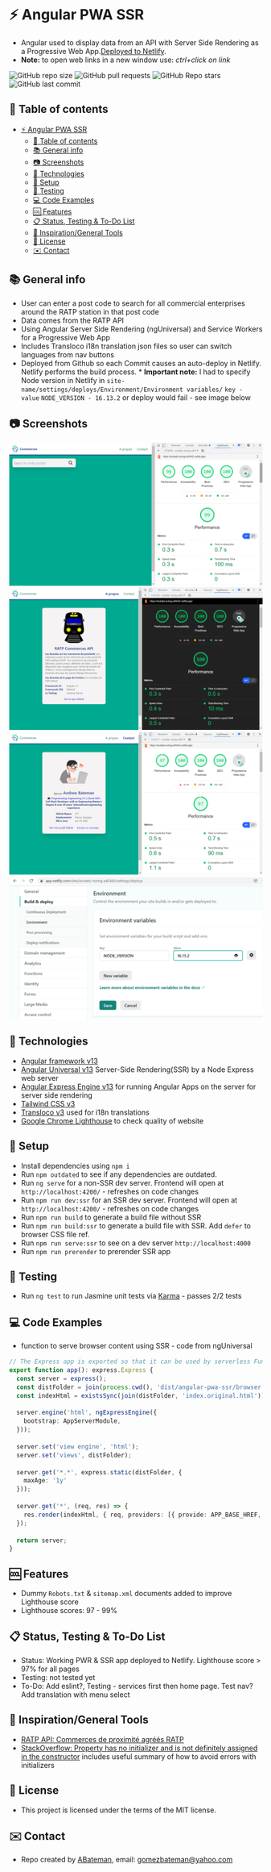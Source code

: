 # :zap: Angular PWA SSR

* Angular used to display data from an API with Server Side Rendering as a Progressive Web App.[Deployed to Netlify](https://ecstatic-turing-a45442.netlify.app/).
* **Note:** to open web links in a new window use: _ctrl+click on link_

![GitHub repo size](https://img.shields.io/github/repo-size/AndrewJBateman/angular-pwa-ssr?style=plastic)
![GitHub pull requests](https://img.shields.io/github/issues-pr/AndrewJBateman/angular-pwa-ssr?style=plastic)
![GitHub Repo stars](https://img.shields.io/github/stars/AndrewJBateman/angular-pwa-ssr?style=plastic)
![GitHub last commit](https://img.shields.io/github/last-commit/AndrewJBateman/angular-pwa-ssr?style=plastic)

## :page_facing_up: Table of contents

* [:zap: Angular PWA SSR](#zap-angular-pwa-ssr)
  * [:page_facing_up: Table of contents](#page_facing_up-table-of-contents)
  * [:books: General info](#books-general-info)
  * [:camera: Screenshots](#camera-screenshots)
  * [:signal_strength: Technologies](#signal_strength-technologies)
  * [:floppy_disk: Setup](#floppy_disk-setup)
  * [:wrench: Testing](#wrench-testing)
  * [:computer: Code Examples](#computer-code-examples)
  * [:cool: Features](#cool-features)
  * [:clipboard: Status, Testing & To-Do List](#clipboard-status-testing--to-do-list)
  * [:clap: Inspiration/General Tools](#clap-inspirationgeneral-tools)
  * [:file_folder: License](#file_folder-license)
  * [:envelope: Contact](#envelope-contact)

## :books: General info

* User can enter a post code to search for all commercial enterprises around the RATP station in that post code
* Data comes from the RATP API
* Using Angular Server Side Rendering (ngUniversal) and Service Workers for a Progressive Web App
* Includes Transloco i18n translation json files so user can switch languages from nav buttons
* Deployed from Github so each Commit causes an auto-deploy in Netlify. Netlify performs the build process. * **Important note:** I had to specify Node version in Netlify in `site-name/settings/deploys/Environment/Environment variables/` `key - value` `NODE_VERSION - 16.13.2` or deploy would fail - see image below

## :camera: Screenshots

![Frontend screenshot](./imgs/ratp-lh.png)
![Frontend screenshot](./imgs/about-lh.png)
![Frontend screenshot](./imgs/contact-lh.png)
![Frontend screenshot](./imgs/netlify.png)

## :signal_strength: Technologies

* [Angular framework v13](https://angular.io/)
* [Angular Universal v13](https://angular.io/guide/universal) Server-Side Rendering(SSR) by a Node Express web server
* [Angular Express Engine v13](https://www.npmjs.com/package/@nguniversal/express-engine) for running Angular Apps on the server for server side rendering
* [Tailwind CSS v3](https://tailwindcss.com/)
* [Transloco v3](https://ngneat.github.io/transloco/) used for i18n translations
* [Google Chrome Lighthouse](https://developers.google.com/web/tools/lighthouse) to check quality of website

## :floppy_disk: Setup

* Install dependencies using `npm i`
* Run `npm outdated` to see if any dependencies are outdated.
* Run `ng serve` for a non-SSR dev server. Frontend will open at `http://localhost:4200/` - refreshes on code changes
* Run `npm run dev:ssr` for an SSR dev server. Frontend will open at `http://localhost:4200/` - refreshes on code changes
* Run `npm run build` to generate a build file without SSR
* Run `npm run build:ssr` to generate a build file with SSR. Add `defer` to browser CSS file ref.
* Run `npm run serve:ssr` to see on a dev server `http://localhost:4000`
* Run `npm run prerender` to prerender SSR app

## :wrench: Testing

* Run `ng test` to run Jasmine unit tests via [Karma](https://karma-runner.github.io) - passes 2/2 tests

## :computer: Code Examples

* function to serve browser content using SSR - code from ngUniversal

```typescript
// The Express app is exported so that it can be used by serverless Functions.
export function app(): express.Express {
  const server = express();
  const distFolder = join(process.cwd(), 'dist/angular-pwa-ssr/browser');
  const indexHtml = existsSync(join(distFolder, 'index.original.html')) ? 'index.original.html' : 'index';

  server.engine('html', ngExpressEngine({
    bootstrap: AppServerModule,
  }));

  server.set('view engine', 'html');
  server.set('views', distFolder);

  server.get('*.*', express.static(distFolder, {
    maxAge: '1y'
  }));

  server.get('*', (req, res) => {
    res.render(indexHtml, { req, providers: [{ provide: APP_BASE_HREF, useValue: req.baseUrl }] });
  });

  return server;
}
```

## :cool: Features

* Dummy `Robots.txt` & `sitemap.xml` documents added to improve Lighthouse score
* Lighthouse scores: 97 - 99%

## :clipboard: Status, Testing & To-Do List

* Status: Working PWR & SSR app deployed to Netlify. Lighthouse score > 97% for all pages
* Testing: not tested yet
* To-Do: Add eslint?, Testing - services first then home page. Test nav? Add translation with menu select

## :clap: Inspiration/General Tools

* [RATP API: Commerces de proximité agréés RATP](https://dataratp2.opendatasoft.com/explore/dataset/liste-des-commerces-de-proximite-agrees-ratp/api/?sort=code_postal)
* [StackOverflow: Property has no initializer and is not definitely assigned in the constructor](https://stackoverflow.com/questions/64874221/property-has-no-initializer-and-is-not-definitely-assigned-in-the-constructor) includes useful summary of how to avoid errors with initializers

## :file_folder: License

* This project is licensed under the terms of the MIT license.

## :envelope: Contact

* Repo created by [ABateman](https://github.com/AndrewJBateman), email: gomezbateman@yahoo.com
